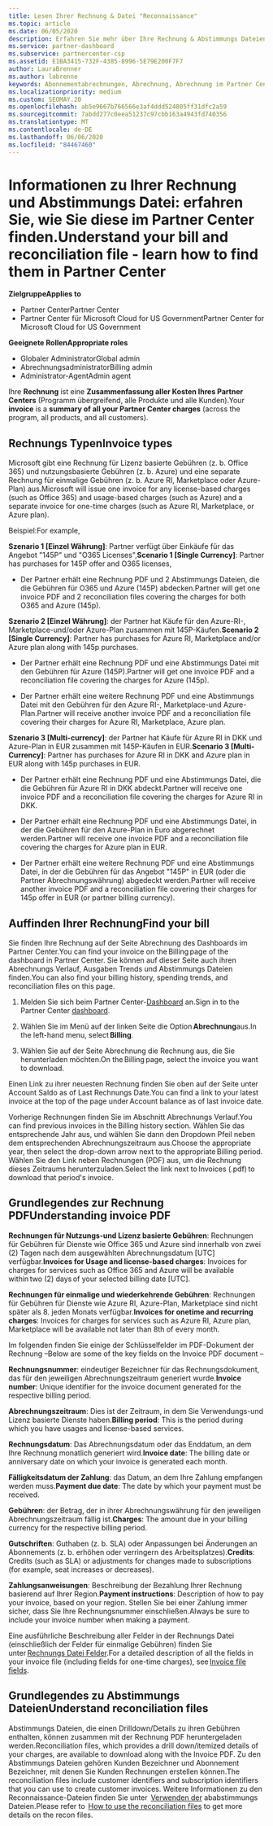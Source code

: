 ```yaml
---
title: Lesen Ihrer Rechnung & Datei "Reconnaissance"
ms.topic: article
ms.date: 06/05/2020
description: Erfahren Sie mehr über Ihre Rechnung & Abstimmungs Dateien. Ihre Rechnung zeigt Partner Center-Gebühren für das Programm, die Produkte und Kunden für diesen monatlichen Zeitraum an.
ms.service: partner-dashboard
ms.subservice: partnercenter-csp
ms.assetid: E1BA3415-732F-4385-8996-5E79E200F7F7
author: LauraBrenner
ms.author: labrenne
keywords: Abonnementabrechnungen, Abrechnung, Abrechnung im Partner Center, Partner Center-Abrechnung, meine Rechnung lesen, Rechnung, Rechnung für Partner Center, CSP-Abrechnung, wo ist meine Rechnung?
ms.localizationpriority: medium
ms.custom: SEOMAY.20
ms.openlocfilehash: ab5e9667b766566e3af4ddd524805ff31dfc2a59
ms.sourcegitcommit: 7abdd277c0eea51237c97cbb163a4943fd740356
ms.translationtype: MT
ms.contentlocale: de-DE
ms.lasthandoff: 06/06/2020
ms.locfileid: "84467460"
---
```

# <a name="understand-your-bill-and-reconciliation-file---learn-how-to-find-them-in-partner-center"></a><span data-ttu-id="a5cdc-105">Informationen zu Ihrer Rechnung und Abstimmungs Datei: erfahren Sie, wie Sie diese im Partner Center finden.</span><span class="sxs-lookup"><span data-stu-id="a5cdc-105">Understand your bill and reconciliation file - learn how to find them in Partner Center</span></span>

<span data-ttu-id="a5cdc-106">**Zielgruppe**</span><span class="sxs-lookup"><span data-stu-id="a5cdc-106">**Applies to**</span></span>

- <span data-ttu-id="a5cdc-107">Partner Center</span><span class="sxs-lookup"><span data-stu-id="a5cdc-107">Partner Center</span></span>
- <span data-ttu-id="a5cdc-108">Partner Center für Microsoft Cloud for US Government</span><span class="sxs-lookup"><span data-stu-id="a5cdc-108">Partner Center for Microsoft Cloud for US Government</span></span>

<span data-ttu-id="a5cdc-109">**Geeignete Rollen**</span><span class="sxs-lookup"><span data-stu-id="a5cdc-109">**Appropriate roles**</span></span>

- <span data-ttu-id="a5cdc-110">Globaler Administrator</span><span class="sxs-lookup"><span data-stu-id="a5cdc-110">Global admin</span></span>
- <span data-ttu-id="a5cdc-111">Abrechnungsadministrator</span><span class="sxs-lookup"><span data-stu-id="a5cdc-111">Billing admin</span></span>
- <span data-ttu-id="a5cdc-112">Administrator-Agent</span><span class="sxs-lookup"><span data-stu-id="a5cdc-112">Admin agent</span></span>


<span data-ttu-id="a5cdc-113">Ihre **Rechnung** ist eine **Zusammenfassung aller Kosten Ihres Partner Centers** (Programm übergreifend, alle Produkte und alle Kunden).</span><span class="sxs-lookup"><span data-stu-id="a5cdc-113">Your **invoice** is a **summary of all your Partner Center charges** (across the program, all products, and all customers).</span></span> 

## <a name="invoice-types"></a><span data-ttu-id="a5cdc-114">Rechnungs Typen</span><span class="sxs-lookup"><span data-stu-id="a5cdc-114">Invoice types</span></span>

<span data-ttu-id="a5cdc-115">Microsoft gibt eine Rechnung für Lizenz basierte Gebühren (z. b. Office 365) und nutzungsbasierte Gebühren (z. b. Azure) und eine separate Rechnung für einmalige Gebühren (z. b. Azure RI, Marketplace oder Azure-Plan) aus.</span><span class="sxs-lookup"><span data-stu-id="a5cdc-115">Microsoft will issue one invoice for any license-based charges (such as Office 365) and usage-based charges (such as Azure) and a separate invoice for one-time charges (such as Azure RI, Marketplace, or Azure plan).</span></span>

<span data-ttu-id="a5cdc-116">Beispiel:</span><span class="sxs-lookup"><span data-stu-id="a5cdc-116">For example,</span></span>  

<span data-ttu-id="a5cdc-117">**Szenario 1 [Einzel Währung]**: Partner verfügt über Einkäufe für das Angebot "145P" und "O365 Licenses",</span><span class="sxs-lookup"><span data-stu-id="a5cdc-117">**Scenario 1 [Single Currency]**: Partner has purchases for 145P offer and O365 licenses,</span></span>  

- <span data-ttu-id="a5cdc-118">Der Partner erhält eine Rechnung PDF und 2 Abstimmungs Dateien, die die Gebühren für O365 und Azure (145P) abdecken.</span><span class="sxs-lookup"><span data-stu-id="a5cdc-118">Partner will get one invoice PDF and 2 reconciliation files covering the charges for both O365 and Azure (145p).</span></span>  

<span data-ttu-id="a5cdc-119">**Szenario 2 [Einzel Währung]**: der Partner hat Käufe für den Azure-RI-, Marketplace-und/oder Azure-Plan zusammen mit 145P-Käufen.</span><span class="sxs-lookup"><span data-stu-id="a5cdc-119">**Scenario 2 [Single Currency]**: Partner has purchases for Azure RI, Marketplace and/or Azure plan along with 145p purchases.</span></span>

- <span data-ttu-id="a5cdc-120">Der Partner erhält eine Rechnung PDF und eine Abstimmungs Datei mit den Gebühren für Azure (145P).</span><span class="sxs-lookup"><span data-stu-id="a5cdc-120">Partner will get one invoice PDF and a reconciliation file covering the charges for Azure (145p).</span></span> 

- <span data-ttu-id="a5cdc-121">Der Partner erhält eine weitere Rechnung PDF und eine Abstimmungs Datei mit den Gebühren für den Azure RI-, Marketplace-und Azure-Plan.</span><span class="sxs-lookup"><span data-stu-id="a5cdc-121">Partner will receive another invoice PDF and a reconciliation file covering their charges for Azure RI, Marketplace, Azure plan.</span></span> 

<span data-ttu-id="a5cdc-122">**Szenario 3 [Multi-currency]**: der Partner hat Käufe für Azure RI in DKK und Azure-Plan in EUR zusammen mit 145P-Käufen in EUR.</span><span class="sxs-lookup"><span data-stu-id="a5cdc-122">**Scenario 3 [Multi-Currency]**: Partner has purchases for Azure RI in DKK and Azure plan in EUR along with 145p purchases in EUR.</span></span>

- <span data-ttu-id="a5cdc-123">Der Partner erhält eine Rechnung PDF und eine Abstimmungs Datei, die die Gebühren für Azure RI in DKK abdeckt.</span><span class="sxs-lookup"><span data-stu-id="a5cdc-123">Partner will receive one invoice PDF and a reconciliation file covering the charges for Azure RI in DKK.</span></span> 

- <span data-ttu-id="a5cdc-124">Der Partner erhält eine Rechnung PDF und eine Abstimmungs Datei, in der die Gebühren für den Azure-Plan in Euro abgerechnet werden.</span><span class="sxs-lookup"><span data-stu-id="a5cdc-124">Partner will receive one invoice PDF and a reconciliation file covering the charges for Azure plan in EUR.</span></span> 

- <span data-ttu-id="a5cdc-125">Der Partner erhält eine weitere Rechnung PDF und eine Abstimmungs Datei, in der die Gebühren für das Angebot "145P" in EUR (oder die Partner Abrechnungswährung) abgedeckt werden.</span><span class="sxs-lookup"><span data-stu-id="a5cdc-125">Partner will receive another invoice PDF and a reconciliation file covering their charges for 145p offer in EUR (or partner billing currency).</span></span> 

## <a name="find-your-bill"></a><span data-ttu-id="a5cdc-126">Auffinden Ihrer Rechnung</span><span class="sxs-lookup"><span data-stu-id="a5cdc-126">Find your bill</span></span> 

<span data-ttu-id="a5cdc-127">Sie finden Ihre Rechnung auf der Seite Abrechnung des Dashboards im Partner Center.</span><span class="sxs-lookup"><span data-stu-id="a5cdc-127">You can find your invoice on the Billing page of the dashboard in Partner Center.</span></span> <span data-ttu-id="a5cdc-128">Sie können auf dieser Seite auch ihren Abrechnungs Verlauf, Ausgaben Trends und Abstimmungs Dateien finden.</span><span class="sxs-lookup"><span data-stu-id="a5cdc-128">You can also find your billing history, spending trends, and reconciliation files on this page.</span></span> 

1. <span data-ttu-id="a5cdc-129">Melden Sie sich beim Partner Center-[Dashboard](https://partner.microsoft.com/dashboard/home) an.</span><span class="sxs-lookup"><span data-stu-id="a5cdc-129">Sign in to the Partner Center [dashboard](https://partner.microsoft.com/dashboard/home).</span></span> 

2. <span data-ttu-id="a5cdc-130">Wählen Sie im Menü auf der linken Seite die Option **Abrechnung**aus.</span><span class="sxs-lookup"><span data-stu-id="a5cdc-130">In the left-hand menu, select **Billing**.</span></span> 

3. <span data-ttu-id="a5cdc-131">Wählen Sie auf der Seite Abrechnung die Rechnung aus, die Sie herunterladen möchten.</span><span class="sxs-lookup"><span data-stu-id="a5cdc-131">On the Billing page, select the invoice you want to download.</span></span> 

<span data-ttu-id="a5cdc-132">Einen Link zu ihrer neuesten Rechnung finden Sie oben auf der Seite unter Account Saldo as of Last Rechnungs Date.</span><span class="sxs-lookup"><span data-stu-id="a5cdc-132">You can find a link to your latest invoice at the top of the page under Account balance as of last invoice date.</span></span> 

<span data-ttu-id="a5cdc-133">Vorherige Rechnungen finden Sie im Abschnitt Abrechnungs Verlauf.</span><span class="sxs-lookup"><span data-stu-id="a5cdc-133">You can find previous invoices in the Billing history section.</span></span> <span data-ttu-id="a5cdc-134">Wählen Sie das entsprechende Jahr aus, und wählen Sie dann den Dropdown Pfeil neben dem entsprechenden Abrechnungszeitraum aus.</span><span class="sxs-lookup"><span data-stu-id="a5cdc-134">Choose the appropriate year, then select the drop-down arrow next to the appropriate Billing period.</span></span> <span data-ttu-id="a5cdc-135">Wählen Sie den Link neben Rechnungen (PDF) aus, um die Rechnung dieses Zeitraums herunterzuladen.</span><span class="sxs-lookup"><span data-stu-id="a5cdc-135">Select the link next to Invoices (.pdf) to download that period's invoice.</span></span> 

## <a name="understanding-invoice-pdf"></a><span data-ttu-id="a5cdc-136">Grundlegendes zur Rechnung PDF</span><span class="sxs-lookup"><span data-stu-id="a5cdc-136">Understanding invoice PDF</span></span> 

<span data-ttu-id="a5cdc-137">**Rechnungen für Nutzungs-und Lizenz basierte Gebühren**: Rechnungen für Gebühren für Dienste wie Office 365 und Azure sind innerhalb von zwei (2) Tagen nach dem ausgewählten Abrechnungsdatum [UTC] verfügbar.</span><span class="sxs-lookup"><span data-stu-id="a5cdc-137">**Invoices for Usage and license-based charges**: Invoices for charges for services such as Office 365 and Azure will be available within two (2) days of your selected billing date [UTC].</span></span>  

<span data-ttu-id="a5cdc-138">**Rechnungen für einmalige und wiederkehrende Gebühren**: Rechnungen für Gebühren für Dienste wie Azure RI, Azure-Plan, Marketplace sind nicht später als 8. jeden Monats verfügbar.</span><span class="sxs-lookup"><span data-stu-id="a5cdc-138">**Invoices for onetime and recurring charges**: Invoices for charges for services such as Azure RI, Azure plan, Marketplace will be available not later than 8th of every month.</span></span>  

<span data-ttu-id="a5cdc-139">Im folgenden finden Sie einige der Schlüsselfelder im PDF-Dokument der Rechnung –</span><span class="sxs-lookup"><span data-stu-id="a5cdc-139">Below are some of the key fields on the Invoice PDF document –</span></span>

<span data-ttu-id="a5cdc-140">**Rechnungsnummer**: eindeutiger Bezeichner für das Rechnungsdokument, das für den jeweiligen Abrechnungszeitraum generiert wurde.</span><span class="sxs-lookup"><span data-stu-id="a5cdc-140">**Invoice number**: Unique identifier for the invoice document generated for the respective billing period.</span></span> 

<span data-ttu-id="a5cdc-141">**Abrechnungszeitraum**: Dies ist der Zeitraum, in dem Sie Verwendungs-und Lizenz basierte Dienste haben.</span><span class="sxs-lookup"><span data-stu-id="a5cdc-141">**Billing period**: This is the period during which you have usages and license-based services.</span></span> 

<span data-ttu-id="a5cdc-142">**Rechnungsdatum**: Das Abrechnungsdatum oder das Enddatum, an dem Ihre Rechnung monatlich generiert wird.</span><span class="sxs-lookup"><span data-stu-id="a5cdc-142">**Invoice date**: The billing date or anniversary date on which your invoice is generated each month.</span></span> 

<span data-ttu-id="a5cdc-143">**Fälligkeitsdatum der Zahlung**: das Datum, an dem Ihre Zahlung empfangen werden muss.</span><span class="sxs-lookup"><span data-stu-id="a5cdc-143">**Payment due date**: The date by which your payment must be received.</span></span> 

<span data-ttu-id="a5cdc-144">**Gebühren**: der Betrag, der in ihrer Abrechnungswährung für den jeweiligen Abrechnungszeitraum fällig ist.</span><span class="sxs-lookup"><span data-stu-id="a5cdc-144">**Charges**: The amount due in your billing currency for the respective billing period.</span></span> 

<span data-ttu-id="a5cdc-145">**Gutschriften**: Guthaben (z. b. SLA) oder Anpassungen bei Änderungen an Abonnements (z. b. erhöhen oder verringern des Arbeitsplatzes).</span><span class="sxs-lookup"><span data-stu-id="a5cdc-145">**Credits**: Credits (such as SLA) or adjustments for changes made to subscriptions (for example, seat increases or decreases).</span></span> 

<span data-ttu-id="a5cdc-146">**Zahlungsanweisungen**: Beschreibung der Bezahlung Ihrer Rechnung basierend auf Ihrer Region.</span><span class="sxs-lookup"><span data-stu-id="a5cdc-146">**Payment instructions**: Description of how to pay your invoice, based on your region.</span></span> <span data-ttu-id="a5cdc-147">Stellen Sie bei einer Zahlung immer sicher, dass Sie Ihre Rechnungsnummer einschließen.</span><span class="sxs-lookup"><span data-stu-id="a5cdc-147">Always be sure to include your invoice number when making a payment.</span></span> 

<span data-ttu-id="a5cdc-148">Eine ausführliche Beschreibung aller Felder in der Rechnungs Datei (einschließlich der Felder für einmalige Gebühren) finden Sie unter [Rechnungs Datei Felder](invoice-file.md).</span><span class="sxs-lookup"><span data-stu-id="a5cdc-148">For a detailed description of all the fields in your invoice file (including fields for one-time charges), see [Invoice file fields](invoice-file.md).</span></span> 

## <a name="understand-reconciliation-files"></a><span data-ttu-id="a5cdc-149">Grundlegendes zu Abstimmungs Dateien</span><span class="sxs-lookup"><span data-stu-id="a5cdc-149">Understand reconciliation files</span></span>

 <span data-ttu-id="a5cdc-150">Abstimmungs Dateien, die einen Drilldown/Details zu ihren Gebühren enthalten, können zusammen mit der Rechnung PDF heruntergeladen werden.</span><span class="sxs-lookup"><span data-stu-id="a5cdc-150">Reconciliation files, which provides a drill down/itemized details of your charges, are available to download along with the Invoice PDF.</span></span> <span data-ttu-id="a5cdc-151">Zu den Abstimmungs Dateien gehören Kunden Bezeichner und Abonnement Bezeichner, mit denen Sie Kunden Rechnungen erstellen können.</span><span class="sxs-lookup"><span data-stu-id="a5cdc-151">The reconciliation files include customer identifiers and subscription identifiers that you can use to create customer invoices.</span></span> <span data-ttu-id="a5cdc-152">Weitere Informationen zu den Reconnaissance-Dateien finden Sie unter  [Verwenden der](use-the-reconciliation-files.md) ababstimmungs Dateien.</span><span class="sxs-lookup"><span data-stu-id="a5cdc-152">Please refer to  [How to use the reconciliation files](use-the-reconciliation-files.md) to get more details on the recon files.</span></span> 
